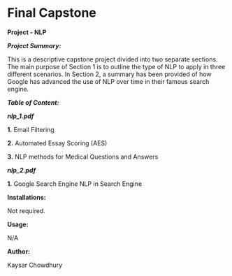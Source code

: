 # Final Capstone
**Project - NLP**</p>
***Project Summary:***</P>
This is a descriptive capstone project divided into two separate sections. The main purpose of Section 1 is to outline the type of NLP to apply in three different scenarios. In Section 2, a summary has been provided of how Google has advanced the use of NLP over time in their famous search engine. </P>
***Table of Content:***</P>
***nlp_1.pdf*** </P>
**1.** Email Filtering  </P>
**2.** Automated Essay Scoring (AES) </P>
**3.** NLP methods for Medical Questions and Answers </P>
***nlp_2.pdf*** </P>
**1.** Google Search Engine NLP in Search Engine  </P></P>
**Installations:** </P>
Not required.</P>
**Usage:** </P>
N/A</P>
**Author:** </P>
Kaysar Chowdhury


